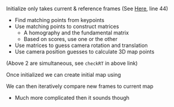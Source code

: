 Initialize only takes current & reference frames (See [Here](https://github.com/raulmur/ORB_SLAM/blob/master/src/Initializer.cc), line 44)

* Find matching points from keypoints
* Use matching points to construct matrices
  * A homography and the fundamental matrix
  * Based on scores, use one or the other
* Use matrices to guess camera rotation and translation
* Use camera position guesses to calculate 3D map points

(Above 2 are simultaneous, see `checkRT` in above link)



Once initialized we can create initial map using 

We can then iteratively compare new frames to current map

- Much more complicated then it sounds though
